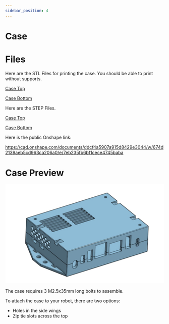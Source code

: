 ```yaml
---
sidebar_position: 4
---
```

# Case
# Files

Here are the STL Files for printing the case. You should be able to print without supports. 

[Case Top](./Case-STL-Files/Case-top.stl)

[Case Bottom](./Case-STL-Files/Case-bottom.stl)

Here are the STEP Files. 

[Case Top](./Case-STL-Files/Case-Top.step)

[Case Bottom](./Case-STL-Files/Case-Bottom.step)

Here is the public Onshape link: 

https://cad.onshape.com/documents/ddcf4a5907a915d8429e3044/w/674d2139aeb5cd963ca206a0/e/7eb235fb6bf1cece4745baba


# Case Preview 
![Case Preview](./img/case.jpg)

The case requires 3 M2.5x35mm long bolts to assemble. 

To attach the case to your robot, there are two options:
- Holes in the side wings
- Zip tie slots across the top

